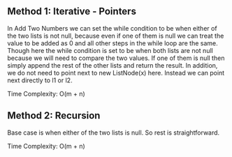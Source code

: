 ## Method 1: Iterative - Pointers

In Add Two Numbers we can set the while condition to be when either of the two lists is not null, because even if one of them is null we can treat the value
to be added as 0 and all other steps in the while loop are the same. Though here the while condition is set to be when both lists are not null because we
will need to compare the two values. If one of them is null then simply append the rest of the other lists and return the result. In addition, we do not 
need to point next to new ListNode(x) here. Instead we can point next directly to l1 or l2.

Time Complexity: O(m + n)


## Method 2: Recursion

Base case is when either of the two lists is null. So rest is straightforward.

Time Complexity: O(m + n)
